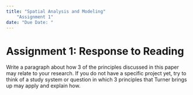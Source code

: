 ```yaml
---
title: "Spatial Analysis and Modeling"
	"Assignment 1"
date: "Due Date: "
---
```


# Assignment 1: Response to Reading

Write a paragraph about how 3 of the principles discussed in this paper may relate to your research.  If you do not have a specific project yet, try to think of a study system or question in which 3 principles that Turner brings up may apply and explain how.

